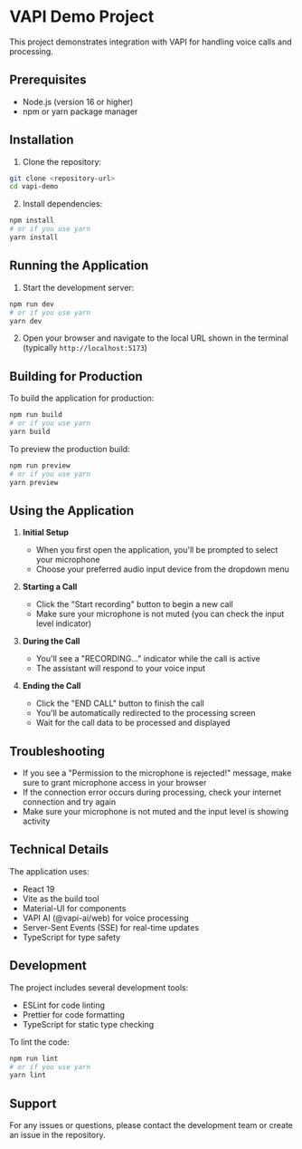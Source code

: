 # VAPI Demo Project

This project demonstrates integration with VAPI for handling voice calls and processing.

## Prerequisites

- Node.js (version 16 or higher)
- npm or yarn package manager

## Installation

1. Clone the repository:

```bash
git clone <repository-url>
cd vapi-demo
```

2. Install dependencies:

```bash
npm install
# or if you use yarn
yarn install
```

## Running the Application

1. Start the development server:

```bash
npm run dev
# or if you use yarn
yarn dev
```

2. Open your browser and navigate to the local URL shown in the terminal (typically `http://localhost:5173`)

## Building for Production

To build the application for production:

```bash
npm run build
# or if you use yarn
yarn build
```

To preview the production build:

```bash
npm run preview
# or if you use yarn
yarn preview
```

## Using the Application

1. **Initial Setup**

   - When you first open the application, you'll be prompted to select your microphone
   - Choose your preferred audio input device from the dropdown menu

2. **Starting a Call**

   - Click the "Start recording" button to begin a new call
   - Make sure your microphone is not muted (you can check the input level indicator)

3. **During the Call**

   - You'll see a "RECORDING..." indicator while the call is active
   - The assistant will respond to your voice input

4. **Ending the Call**
   - Click the "END CALL" button to finish the call
   - You'll be automatically redirected to the processing screen
   - Wait for the call data to be processed and displayed

## Troubleshooting

- If you see a "Permission to the microphone is rejected!" message, make sure to grant microphone access in your browser
- If the connection error occurs during processing, check your internet connection and try again
- Make sure your microphone is not muted and the input level is showing activity

## Technical Details

The application uses:

- React 19
- Vite as the build tool
- Material-UI for components
- VAPI AI (@vapi-ai/web) for voice processing
- Server-Sent Events (SSE) for real-time updates
- TypeScript for type safety

## Development

The project includes several development tools:

- ESLint for code linting
- Prettier for code formatting
- TypeScript for static type checking

To lint the code:

```bash
npm run lint
# or if you use yarn
yarn lint
```

## Support

For any issues or questions, please contact the development team or create an issue in the repository.

